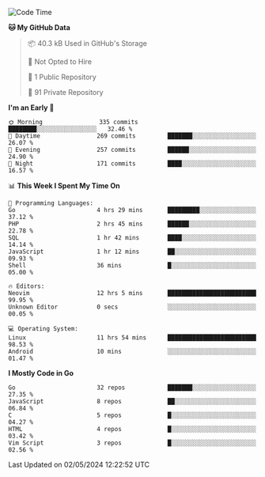 
<!--START_SECTION:waka-->
![Code Time](http://img.shields.io/badge/Code%20Time-4%2C827%20hrs-blue)

**🐱 My GitHub Data** 

> 📦 40.3 kB Used in GitHub's Storage 
 > 
> 🚫 Not Opted to Hire
 > 
> 📜 1 Public Repository 
 > 
> 🔑 91 Private Repository 
 > 
**I'm an Early 🐤** 

```text
🌞 Morning                335 commits         ████████░░░░░░░░░░░░░░░░░   32.46 % 
🌆 Daytime                269 commits         ███████░░░░░░░░░░░░░░░░░░   26.07 % 
🌃 Evening                257 commits         ██████░░░░░░░░░░░░░░░░░░░   24.90 % 
🌙 Night                  171 commits         ████░░░░░░░░░░░░░░░░░░░░░   16.57 % 
```


📊 **This Week I Spent My Time On** 

```text
💬 Programming Languages: 
Go                       4 hrs 29 mins       █████████░░░░░░░░░░░░░░░░   37.12 % 
PHP                      2 hrs 45 mins       ██████░░░░░░░░░░░░░░░░░░░   22.78 % 
SQL                      1 hr 42 mins        ████░░░░░░░░░░░░░░░░░░░░░   14.14 % 
JavaScript               1 hr 12 mins        ██░░░░░░░░░░░░░░░░░░░░░░░   09.93 % 
Shell                    36 mins             █░░░░░░░░░░░░░░░░░░░░░░░░   05.00 % 

🔥 Editors: 
Neovim                   12 hrs 5 mins       █████████████████████████   99.95 % 
Unknown Editor           0 secs              ░░░░░░░░░░░░░░░░░░░░░░░░░   00.05 % 

💻 Operating System: 
Linux                    11 hrs 54 mins      █████████████████████████   98.53 % 
Android                  10 mins             ░░░░░░░░░░░░░░░░░░░░░░░░░   01.47 % 
```

**I Mostly Code in Go** 

```text
Go                       32 repos            ███████░░░░░░░░░░░░░░░░░░   27.35 % 
JavaScript               8 repos             ██░░░░░░░░░░░░░░░░░░░░░░░   06.84 % 
C                        5 repos             █░░░░░░░░░░░░░░░░░░░░░░░░   04.27 % 
HTML                     4 repos             █░░░░░░░░░░░░░░░░░░░░░░░░   03.42 % 
Vim Script               3 repos             █░░░░░░░░░░░░░░░░░░░░░░░░   02.56 % 
```




 Last Updated on 02/05/2024 12:22:52 UTC
<!--END_SECTION:waka-->
